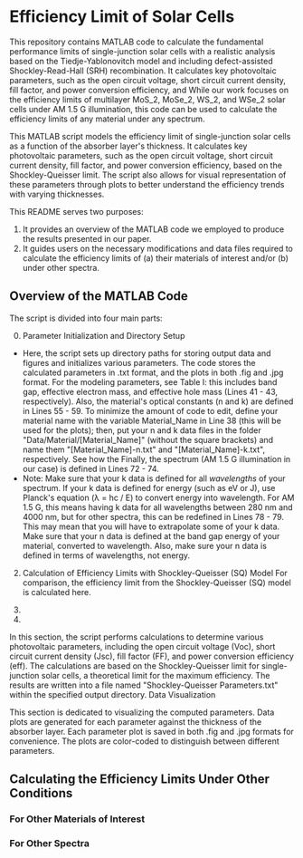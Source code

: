 # Efficiency Limit of Solar Cells
This repository contains MATLAB code to calculate the fundamental performance limits of single-junction solar cells with a realistic analysis based on the Tiedje-Yablonovitch model and including defect-assisted Shockley-Read-Hall (SRH) recombination. It calculates key photovoltaic parameters, such as the open circuit voltage, short circuit current density, fill factor, and power conversion efficiency, and While our work focuses on the efficiency limits of multilayer MoS_2, MoSe_2, WS_2, and WSe_2 solar cells under AM 1.5 G illumination, this code can be used to calculate the efficiency limits of any material under any spectrum.

This MATLAB script models the efficiency limit of single-junction solar cells as a function of the absorber layer's thickness. It calculates key photovoltaic parameters, such as the open circuit voltage, short circuit current density, fill factor, and power conversion efficiency, based on the Shockley-Queisser limit. The script also allows for visual representation of these parameters through plots to better understand the efficiency trends with varying thicknesses.

This README serves two purposes:
1. It provides an overview of the MATLAB code we employed to produce the results presented in our paper.
2. It guides users on the necessary modifications and data files required to calculate the efficiency limits of (a) their materials of interest and/or (b) under other spectra.

## Overview of the MATLAB Code
The script is divided into four main parts:

0. Parameter Initialization and Directory Setup
  - Here, the script sets up directory paths for storing output data and figures and initializes various parameters. The code stores the calculated parameters in .txt format, and the plots in both .fig and .jpg format. For the modeling parameters, see Table I: this includes band gap, effective electron mass, and effective hole mass (Lines 41 - 43, respectively). Also, the material's optical constants (n and k) are defined in Lines 55 - 59. To minimize the amount of code to edit, define your material name with the variable Material_Name in Line 38 (this will be used for the plots); then, put your n and k data files in the folder "Data/Material/[Material_Name]" (without the square brackets) and name them "[Material_Name]-n.txt" and "[Material_Name]-k.txt", respectively. See how the Finally, the spectrum (AM 1.5 G illumination in our case) is defined in Lines 72 - 74.
  - Note: Make sure that your k data is defined for all *wavelengths* of your spectrum. If your k data is defined for energy (such as eV or J), use Planck's equation (λ = hc / E) to convert energy into wavelength. For AM 1.5 G, this means having k data for all wavelengths between 280 nm and 4000 nm, but for other spectra, this can be redefined in Lines 78 - 79. This may mean that you will have to extrapolate some of your k data. Make sure that your n data is defined at the band gap energy of your material, converted to wavelength. Also, make sure your n data is defined in terms of wavelengths, not energy.

2. Calculation of Efficiency Limits with Shockley-Queisser (SQ) Model
For comparison, the efficiency limit from the Shockley-Queisser (SQ) model is calculated here.
  
4.
5. 


In this section, the script performs calculations to determine various photovoltaic parameters, including the open circuit voltage (Voc), short circuit current density (Jsc), fill factor (FF), and power conversion efficiency (eff).
The calculations are based on the Shockley-Queisser limit for single-junction solar cells, a theoretical limit for the maximum efficiency.
The results are written into a file named "Shockley-Queisser Parameters.txt" within the specified output directory.
Data Visualization

This section is dedicated to visualizing the computed parameters.
Data plots are generated for each parameter against the thickness of the absorber layer.
Each parameter plot is saved in both .fig and .jpg formats for convenience.
The plots are color-coded to distinguish between different parameters.

## Calculating the Efficiency Limits Under Other Conditions


### For Other Materials of Interest

### For Other Spectra

